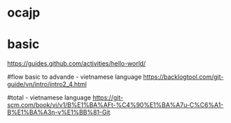 # ocajp
# basic
https://guides.github.com/activities/hello-world/

#flow basic to advande - vietnamese language
https://backlogtool.com/git-guide/vn/intro/intro2_4.html

#total - vietnamese language
https://git-scm.com/book/vi/v1/B%E1%BA%AFt-%C4%90%E1%BA%A7u-C%C6%A1-B%E1%BA%A3n-v%E1%BB%81-Git

